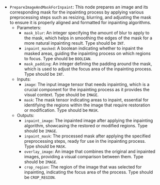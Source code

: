 - `PrepareImageAndMaskForInpaint`: This node prepares an image and its corresponding mask for the inpainting process by applying various preprocessing steps such as resizing, blurring, and adjusting the mask to ensure it is properly aligned and formatted for inpainting algorithms.
    - Parameters:
        - `mask_blur`: An integer specifying the amount of blur to apply to the mask, which helps in smoothing the edges of the mask for a more natural inpainting result. Type should be `INT`.
        - `inpaint_masked`: A boolean indicating whether to inpaint the masked areas, guiding the inpainting process on which regions to focus. Type should be `BOOLEAN`.
        - `mask_padding`: An integer defining the padding around the mask, which is used to adjust the focus area of the inpainting process. Type should be `INT`.
    - Inputs:
        - `image`: The input image tensor that needs inpainting, which is a crucial component for the inpainting process as it provides the visual context. Type should be `IMAGE`.
        - `mask`: The mask tensor indicating areas to inpaint, essential for identifying the regions within the image that require restoration or modification. Type should be `MASK`.
    - Outputs:
        - `inpaint_image`: The inpainted image after applying the inpainting algorithm, showcasing the restored or modified regions. Type should be `IMAGE`.
        - `inpaint_mask`: The processed mask after applying the specified preprocessing steps, ready for use in the inpainting process. Type should be `MASK`.
        - `overlay_image`: An image that combines the original and inpainted images, providing a visual comparison between them. Type should be `IMAGE`.
        - `crop_region`: The region of the image that was selected for inpainting, indicating the focus area of the process. Type should be `CROP_REGION`.
